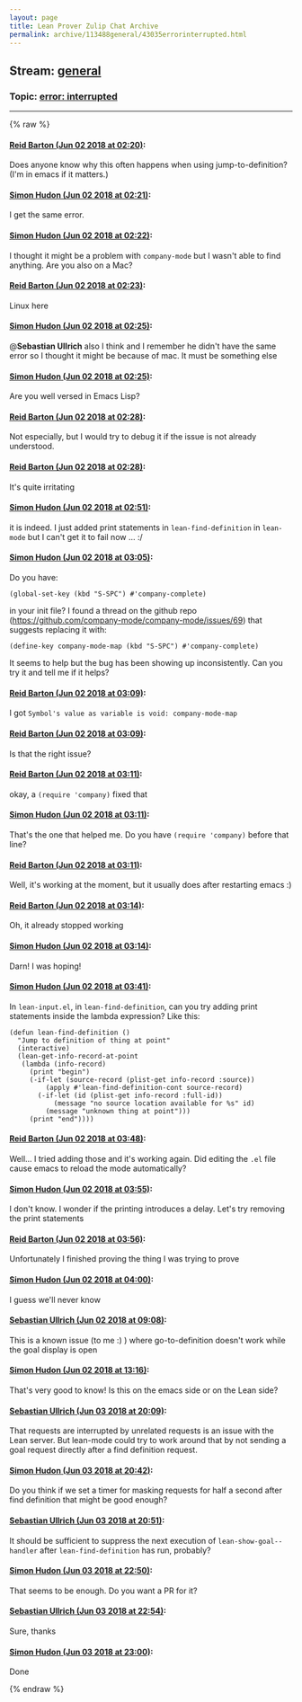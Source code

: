 ```yaml
---
layout: page
title: Lean Prover Zulip Chat Archive 
permalink: archive/113488general/43035errorinterrupted.html
---
```


## Stream: [general](index.html)
### Topic: [error: interrupted](43035errorinterrupted.html)

---


{% raw %}
#### [ Reid Barton (Jun 02 2018 at 02:20)](https://leanprover.zulipchat.com/#narrow/stream/113488-general/topic/error%3A%20interrupted/near/127445373):
Does anyone know why this often happens when using jump-to-definition? (I'm in emacs if it matters.)

#### [ Simon Hudon (Jun 02 2018 at 02:21)](https://leanprover.zulipchat.com/#narrow/stream/113488-general/topic/error%3A%20interrupted/near/127445391):
I get the same error.

#### [ Simon Hudon (Jun 02 2018 at 02:22)](https://leanprover.zulipchat.com/#narrow/stream/113488-general/topic/error%3A%20interrupted/near/127445442):
I thought it might be a problem with `company-mode` but I wasn't able to find anything. Are you also on a Mac?

#### [ Reid Barton (Jun 02 2018 at 02:23)](https://leanprover.zulipchat.com/#narrow/stream/113488-general/topic/error%3A%20interrupted/near/127445454):
Linux here

#### [ Simon Hudon (Jun 02 2018 at 02:25)](https://leanprover.zulipchat.com/#narrow/stream/113488-general/topic/error%3A%20interrupted/near/127445516):
@**Sebastian Ullrich** also I think and I remember he didn't have the same error so I thought it might be because of mac. It must be something else

#### [ Simon Hudon (Jun 02 2018 at 02:25)](https://leanprover.zulipchat.com/#narrow/stream/113488-general/topic/error%3A%20interrupted/near/127445523):
Are you well versed in Emacs Lisp?

#### [ Reid Barton (Jun 02 2018 at 02:28)](https://leanprover.zulipchat.com/#narrow/stream/113488-general/topic/error%3A%20interrupted/near/127445624):
Not especially, but I would try to debug it if the issue is not already understood.

#### [ Reid Barton (Jun 02 2018 at 02:28)](https://leanprover.zulipchat.com/#narrow/stream/113488-general/topic/error%3A%20interrupted/near/127445625):
It's quite irritating

#### [ Simon Hudon (Jun 02 2018 at 02:51)](https://leanprover.zulipchat.com/#narrow/stream/113488-general/topic/error%3A%20interrupted/near/127446322):
it is indeed. I just added print statements in  `lean-find-definition` in `lean-mode` but I can't get it to fail now ... :/

#### [ Simon Hudon (Jun 02 2018 at 03:05)](https://leanprover.zulipchat.com/#narrow/stream/113488-general/topic/error%3A%20interrupted/near/127446785):
Do you have:

```
(global-set-key (kbd "S-SPC") #'company-complete)
```

in your init file? I found a thread on the github repo (https://github.com/company-mode/company-mode/issues/69) that suggests replacing it with:

```
(define-key company-mode-map (kbd "S-SPC") #'company-complete)
```

It seems to help but the bug has been showing up inconsistently. Can you try it and tell me if it helps?

#### [ Reid Barton (Jun 02 2018 at 03:09)](https://leanprover.zulipchat.com/#narrow/stream/113488-general/topic/error%3A%20interrupted/near/127446911):
I got `Symbol's value as variable is void: company-mode-map`

#### [ Reid Barton (Jun 02 2018 at 03:09)](https://leanprover.zulipchat.com/#narrow/stream/113488-general/topic/error%3A%20interrupted/near/127446917):
Is that the right issue?

#### [ Reid Barton (Jun 02 2018 at 03:11)](https://leanprover.zulipchat.com/#narrow/stream/113488-general/topic/error%3A%20interrupted/near/127446984):
okay, a `(require 'company)` fixed that

#### [ Simon Hudon (Jun 02 2018 at 03:11)](https://leanprover.zulipchat.com/#narrow/stream/113488-general/topic/error%3A%20interrupted/near/127446986):
That's the one that helped me. Do you have `(require 'company)` before that line?

#### [ Reid Barton (Jun 02 2018 at 03:11)](https://leanprover.zulipchat.com/#narrow/stream/113488-general/topic/error%3A%20interrupted/near/127446989):
Well, it's working at the moment, but it usually does after restarting emacs :)

#### [ Reid Barton (Jun 02 2018 at 03:14)](https://leanprover.zulipchat.com/#narrow/stream/113488-general/topic/error%3A%20interrupted/near/127447104):
Oh, it already stopped working

#### [ Simon Hudon (Jun 02 2018 at 03:14)](https://leanprover.zulipchat.com/#narrow/stream/113488-general/topic/error%3A%20interrupted/near/127447116):
Darn! I was hoping!

#### [ Simon Hudon (Jun 02 2018 at 03:41)](https://leanprover.zulipchat.com/#narrow/stream/113488-general/topic/error%3A%20interrupted/near/127447977):
In `lean-input.el`, in `lean-find-definition`, can you try adding print statements inside the lambda expression? Like this:

```elisp
(defun lean-find-definition ()
  "Jump to definition of thing at point"
  (interactive)
  (lean-get-info-record-at-point
   (lambda (info-record)
     (print "begin")
     (-if-let (source-record (plist-get info-record :source))
         (apply #'lean-find-definition-cont source-record)
       (-if-let (id (plist-get info-record :full-id))
           (message "no source location available for %s" id)
         (message "unknown thing at point")))
     (print "end"))))
```

#### [ Reid Barton (Jun 02 2018 at 03:48)](https://leanprover.zulipchat.com/#narrow/stream/113488-general/topic/error%3A%20interrupted/near/127448179):
Well... I tried adding those and it's working again.
Did editing the `.el` file cause emacs to reload the mode automatically?

#### [ Simon Hudon (Jun 02 2018 at 03:55)](https://leanprover.zulipchat.com/#narrow/stream/113488-general/topic/error%3A%20interrupted/near/127448391):
I don't know. I wonder if the printing introduces a delay. Let's try removing the print statements

#### [ Reid Barton (Jun 02 2018 at 03:56)](https://leanprover.zulipchat.com/#narrow/stream/113488-general/topic/error%3A%20interrupted/near/127448441):
Unfortunately I finished proving the thing I was trying to prove

#### [ Simon Hudon (Jun 02 2018 at 04:00)](https://leanprover.zulipchat.com/#narrow/stream/113488-general/topic/error%3A%20interrupted/near/127448556):
I guess we'll never know

#### [ Sebastian Ullrich (Jun 02 2018 at 09:08)](https://leanprover.zulipchat.com/#narrow/stream/113488-general/topic/error%3A%20interrupted/near/127456608):
This is a known issue (to me :) ) where go-to-definition doesn't work while the goal display is open

#### [ Simon Hudon (Jun 02 2018 at 13:16)](https://leanprover.zulipchat.com/#narrow/stream/113488-general/topic/error%3A%20interrupted/near/127462600):
That's very good to know! Is this on the emacs side or on the Lean side?

#### [ Sebastian Ullrich (Jun 03 2018 at 20:09)](https://leanprover.zulipchat.com/#narrow/stream/113488-general/topic/error%3A%20interrupted/near/127510537):
That requests are interrupted by unrelated requests is an issue with the Lean server. But lean-mode could try to work around that by not sending a goal request directly after a find definition request.

#### [ Simon Hudon (Jun 03 2018 at 20:42)](https://leanprover.zulipchat.com/#narrow/stream/113488-general/topic/error%3A%20interrupted/near/127511362):
Do you think if we set a timer for masking requests for half a second after find definition that might be good enough?

#### [ Sebastian Ullrich (Jun 03 2018 at 20:51)](https://leanprover.zulipchat.com/#narrow/stream/113488-general/topic/error%3A%20interrupted/near/127511592):
It should be sufficient to suppress the next execution of `lean-show-goal--handler` after `lean-find-definition` has run, probably?

#### [ Simon Hudon (Jun 03 2018 at 22:50)](https://leanprover.zulipchat.com/#narrow/stream/113488-general/topic/error%3A%20interrupted/near/127514811):
That seems to be enough. Do you want a PR for it?

#### [ Sebastian Ullrich (Jun 03 2018 at 22:54)](https://leanprover.zulipchat.com/#narrow/stream/113488-general/topic/error%3A%20interrupted/near/127514912):
Sure, thanks

#### [ Simon Hudon (Jun 03 2018 at 23:00)](https://leanprover.zulipchat.com/#narrow/stream/113488-general/topic/error%3A%20interrupted/near/127515061):
Done


{% endraw %}
